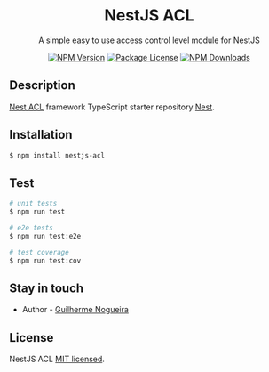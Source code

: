 <h1 align="center">NestJS ACL</h1>

<p align="center">
  A simple easy to use access control level module for NestJS
</p>

<p align="center">
<a href="https://www.npmjs.com/~guilopesn" target="_blank"><img src="https://img.shields.io/npm/v/nestjs-simple-acl.svg" alt="NPM Version" /></a>
<a href="https://www.npmjs.com/~guilopesn" target="_blank"><img src="https://img.shields.io/npm/l/nestjs-simple-acl.svg" alt="Package License" /></a>
<a href="https://www.npmjs.com/~guilopesn" target="_blank"><img src="https://img.shields.io/npm/dm/nestjs-simple-acl.svg" alt="NPM Downloads" /></a>
</p>

## Description

[Nest ACL](https://github.com/guilopesn/nestjs-acl) framework TypeScript starter repository [Nest](https://github.com/nestjs/nest).

## Installation

```bash
$ npm install nestjs-acl
```

## Test

```bash
# unit tests
$ npm run test

# e2e tests
$ npm run test:e2e

# test coverage
$ npm run test:cov
```

## Stay in touch

- Author - [Guilherme Nogueira](mailto:guilherme.lopesn@gmail.com)

## License

NestJS ACL [MIT licensed](LICENSE).